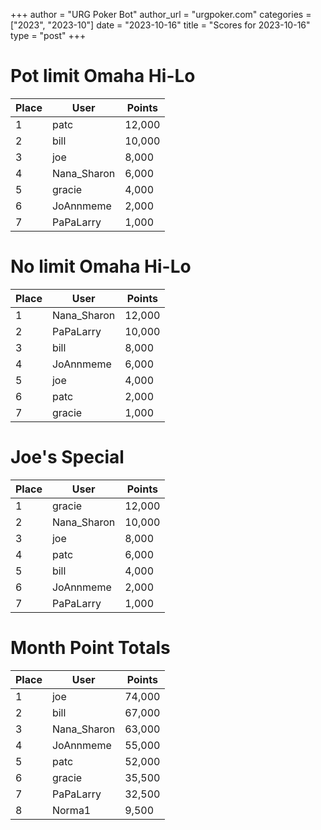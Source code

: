+++
author = "URG Poker Bot"
author_url = "urgpoker.com"
categories = ["2023", "2023-10"]
date = "2023-10-16"
title = "Scores for 2023-10-16"
type = "post"
+++
# Pot limit Omaha Hi-Lo

| Place | User | Points |
|-------|------|--------|
| 1 | patc | 12,000 |
| 2 | bill | 10,000 |
| 3 | joe | 8,000 |
| 4 | Nana_Sharon | 6,000 |
| 5 | gracie | 4,000 |
| 6 | JoAnnmeme | 2,000 |
| 7 | PaPaLarry | 1,000 |

# No limit Omaha Hi-Lo

| Place | User | Points |
|-------|------|--------|
| 1 | Nana_Sharon | 12,000 |
| 2 | PaPaLarry | 10,000 |
| 3 | bill | 8,000 |
| 4 | JoAnnmeme | 6,000 |
| 5 | joe | 4,000 |
| 6 | patc | 2,000 |
| 7 | gracie | 1,000 |

# Joe's Special

| Place | User | Points |
|-------|------|--------|
| 1 | gracie | 12,000 |
| 2 | Nana_Sharon | 10,000 |
| 3 | joe | 8,000 |
| 4 | patc | 6,000 |
| 5 | bill | 4,000 |
| 6 | JoAnnmeme | 2,000 |
| 7 | PaPaLarry | 1,000 |

# Month Point Totals

| Place | User | Points |
|-------|------|--------|
| 1 | joe | 74,000 |
| 2 | bill | 67,000 |
| 3 | Nana_Sharon | 63,000 |
| 4 | JoAnnmeme | 55,000 |
| 5 | patc | 52,000 |
| 6 | gracie | 35,500 |
| 7 | PaPaLarry | 32,500 |
| 8 | Norma1 | 9,500 |
